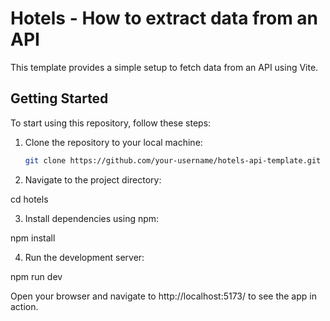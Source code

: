 # Hotels - How to extract data from an API

This template provides a simple setup to fetch data from an API using Vite.

## Getting Started

To start using this repository, follow these steps:

1. Clone the repository to your local machine:

   ```bash
   git clone https://github.com/your-username/hotels-api-template.git

2. Navigate to the project directory:

cd hotels

3. Install dependencies using npm:

npm install

4. Run the development server:

npm run dev

Open your browser and navigate to http://localhost:5173/ to see the app in action.